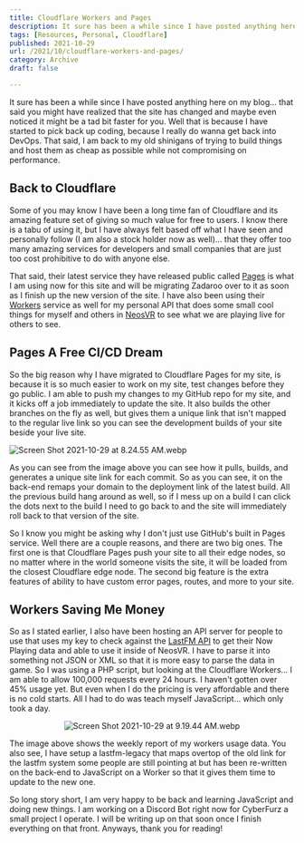 ```yaml
---
title: Cloudflare Workers and Pages
description: It sure has been a while since I have posted anything here on my blog... that said you might have realized that the site has changed and maybe even noticed it might be a tad bit faster for you.
tags: [Resources, Personal, Cloudflare]
published: 2021-10-29
url: /2021/10/cloudflare-workers-and-pages/
category: Archive
draft: false

---
```

It sure has been a while since I have posted anything here on my blog... that said you might have realized that the site has changed and maybe even noticed it might be a tad bit faster for you. Well that is because I have started to pick back up coding, because I really do wanna get back into DevOps. That said, I am back to my old shinigans of trying to build things and host them as cheap as possible while not compromising on performance.

## Back to Cloudflare

Some of you may know I have been a long time fan of Cloudflare and its amazing feature set of giving so much value for free to users. I know there is a tabu of using it, but I have always felt based off what I have seen and personally follow (I am also a stock holder now as well)... that they offer too many amazing services for developers and small companies that are just too cost prohibitive to do with anyone else.

That said, their latest service they have released public called [Pages](https://pages.cloudlfare.com/) is what I am using now for this site and will be migrating Zadaroo over to it as soon as I finish up the new version of the site. I have also been using their [Workers](https://workers.cloudflare.com/) service as well for my personal API that does some small cool things for myself and others in [NeosVR](https://neos.com/) to see what we are playing live for others to see.

## Pages A Free CI/CD Dream

So the big reason why I have migrated to Cloudflare Pages for my site, is because it is so much easier to work on my site, test changes before they go public. I am able to push my changes to my GitHub repo for my site, and it kicks off a job immediately to update the site. It also builds the other branches on the fly as well, but gives them a unique link that isn't mapped to the regular live link so you can see the development builds of your site beside your live site.

![Screen Shot 2021-10-29 at 8.24.55 AM.webp](/post-pics/2021/Screen_Shot_2021-10-29_at_8.24.55_AM.webp)

As you can see from the image above you can see how it pulls, builds, and generates a unique site link for each commit. So as you can see, it on the back-end remaps your domain to the deployment link of the latest build. All the previous build hang around as well, so if I mess up on a build I can click the dots next to the build I need to go back to and the site will immediately roll back to that version of the site.

So I know you might be asking why I don't just use GitHub's built in Pages service. Well there are a couple reasons, and there are two big ones. The first one is that Cloudflare Pages push your site to all their edge nodes, so no matter where in the world someone visits the site, it will be loaded from the closest Cloudflare edge node. The second big feature is the extra features of ability to have custom error pages, routes, and more to your site.

## Workers Saving Me Money

So as I stated earlier, I also have been hosting an API server for people to use that uses my key to check against the [LastFM API](https://last.fm/) to get their Now Playing data and able to use it inside of NeosVR. I have to parse it into something not JSON or XML so that it is more easy to parse the data in game. So I was using a PHP script, but looking at the Cloudflare Workers... I am able to allow 100,000 requests every 24 hours. I haven't gotten over 45% usage yet. But even when I do the pricing is very affordable and there is no cold starts. All I had to do was teach myself JavaScript... which only took a day.

<center>

![Screen Shot 2021-10-29 at 9.19.44 AM.webp](/post-pics/2021/Screen_Shot_2021-10-29_at_9.19.44_AM.webp)

</center>

The image above shows the weekly report of my workers usage data. You also see, I have setup a lastfm-legacy that maps overtop of the old link for the lastfm system some people are still pointing at but has been re-written on the back-end to JavaScript on a Worker so that it gives them time to update to the new one.

So long story short, I am very happy to be back and learning JavaScript and doing new things. I am working on a Discord Bot right now for CyberFurz a small project I operate. I will be writing up on that soon once I finish everything on that front. Anyways, thank you for reading!